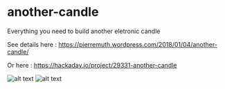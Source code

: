 # another-candle
Everything you need to build another eletronic candle

See details here :
https://pierremuth.wordpress.com/2018/01/04/another-candle/

Or here :
https://hackaday.io/project/29331-another-candle

![alt text](https://pierremuth.files.wordpress.com/2018/01/candle.gif?w=625)
![alt text](https://pierremuth.files.wordpress.com/2018/01/img_5306.jpg?w=625)

